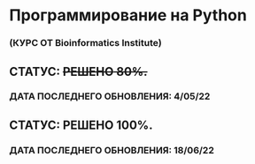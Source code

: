 # Программирование на Python
### (КУРС ОТ Bioinformatics Institute)
 
## СТАТУС: ~~**РЕШЕНО** 80%.~~
### ДАТА ПОСЛЕДНЕГО ОБНОВЛЕНИЯ: 4/05/22

## СТАТУС: **РЕШЕНО** 100%.
### ДАТА ПОСЛЕДНЕГО ОБНОВЛЕНИЯ: 18/06/22